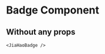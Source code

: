 <script setup lang="ts">
import {JiaHaoBadge} from 'jiahao-vue'
</script>

# Badge Component

## Without any props

<JiaHaoBadge/>

```vue
<JiaHaoBadge />
```
